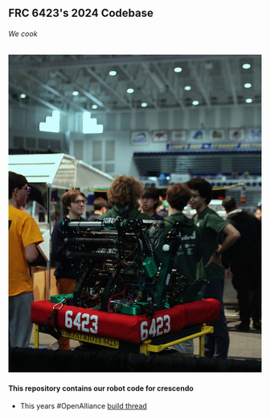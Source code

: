 ## FRC 6423's 2024 Codebase
###### We cook 
![image info](./decibel.jpeg)

#### This repository contains our robot code for crescendo

 - This years #OpenAlliance [build thread](https://www.chiefdelphi.com/t/6423-iron-patriots-build-thread-open-alliance-2022-2023/420283)